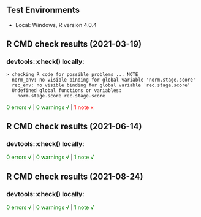 ## Test Environments

* Local: Windows, R version 4.0.4

## R CMD check results (2021-03-19)

### devtools::check() locally:
```
> checking R code for possible problems ... NOTE
  norm_env: no visible binding for global variable 'norm.stage.score'
  rec_env: no visible binding for global variable 'rec.stage.score'
  Undefined global functions or variables:
    norm.stage.score rec.stage.score
```

<span style="color:green">0 errors √</span> | <span style="color:green">0 warnings √</span> | <span style="color:red">1 note x</span>

## R CMD check results (2021-06-14)

### devtools::check() locally:
<span style="color:green">0 errors √</span> | <span style="color:green">0 warnings √</span> | <span style="color:green">1 note √</span>


## R CMD check results (2021-08-24)

### devtools::check() locally:
<span style="color:green">0 errors √</span> | <span style="color:green">0 warnings √</span> | <span style="color:green">1 note √</span>

